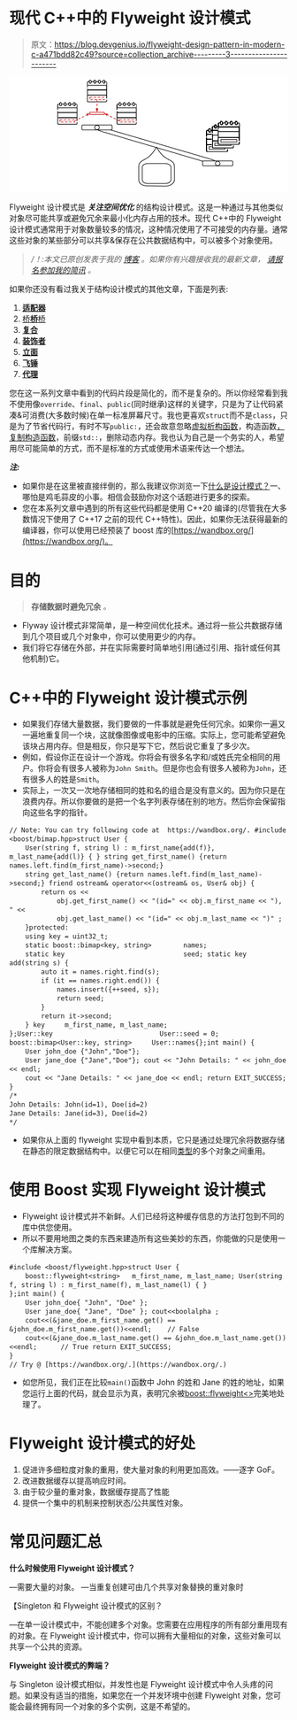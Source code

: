 # 现代 C++中的 Flyweight 设计模式

> 原文：<https://blog.devgenius.io/flyweight-design-pattern-in-modern-c-a471bdd82c49?source=collection_archive---------3----------------------->

![](img/0853abb9806f276120deeda6cc4971bd.png)

Flyweight 设计模式是 ***关注空间优化*** 的结构设计模式。这是一种通过与其他类似对象尽可能共享或避免冗余来最小化内存占用的技术。现代 C++中的 Flyweight 设计模式通常用于对象数量较多的情况，这种情况使用了不可接受的内存量。通常这些对象的某些部分可以共享&保存在公共数据结构中，可以被多个对象使用。

> */！\:本文已原创发表于我的* [*博客*](http://www.vishalchovatiya.com/flyweight-design-pattern-in-modern-cpp/) *。如果你有兴趣接收我的最新文章，* [*请报名参加我的简讯*](http://eepurl.com/gDNybv) *。*

如果你还没有看过我关于结构设计模式的其他文章，下面是列表:

1.  [**适配器**](http://www.vishalchovatiya.com/adapter-design-pattern-in-modern-cpp/)
2.  [桥**桥**桥](http://www.vishalchovatiya.com/bridge-design-pattern-in-modern-cpp/)
3.  [**复合**](http://www.vishalchovatiya.com/composite-design-pattern-in-modern-cpp/)
4.  [**装饰者**](http://www.vishalchovatiya.com/decorator-design-pattern-in-modern-cpp/)
5.  [**立面**](http://www.vishalchovatiya.com/facade-design-pattern-in-modern-cpp/)
6.  [**飞锤**](http://www.vishalchovatiya.com/flyweight-design-pattern-in-modern-cpp/)
7.  [**代理**](http://www.vishalchovatiya.com/proxy-design-pattern-in-modern-cpp/)

您在这一系列文章中看到的代码片段是简化的，而不是复杂的。所以你经常看到我不使用像`override`、`final`、`public`(同时继承)这样的关键字，只是为了让代码紧凑&可消费(大多数时候)在单一标准屏幕尺寸。我也更喜欢`struct`而不是`class`，只是为了节省代码行，有时不写`public:`，还会故意忽略[虚拟析构函数](http://www.vishalchovatiya.com/part-3-all-about-virtual-keyword-in-c-how-virtual-destructor-works/)，构造函数[，复制构造函数](http://www.vishalchovatiya.com/all-about-copy-constructor-in-cpp-with-example/)，前缀`std::`，删除动态内存。我也认为自己是一个务实的人，希望用尽可能简单的方式，而不是标准的方式或使用术语来传达一个想法。

***注:***

*   如果你是在这里被直接绊倒的，那么我建议你浏览一下[什么是设计模式？](http://www.vishalchovatiya.com/what-is-design-pattern/)一、哪怕是鸡毛蒜皮的小事。相信会鼓励你对这个话题进行更多的探索。
*   您在本系列文章中遇到的所有这些代码都是使用 C++20 编译的(尽管我在大多数情况下使用了 C++17 之前的现代 C++特性)。因此，如果你无法获得最新的编译器，你可以使用已经预装了 boost 库的[https://wandbox.org/](https://wandbox.org/)。

# 目的

> **存储数据时避免冗余** *。*

*   Flyway 设计模式非常简单，是一种空间优化技术。通过将一些公共数据存储到几个项目或几个对象中，你可以使用更少的内存。
*   我们将它存储在外部，并在实际需要时简单地引用(通过引用、指针或任何其他机制)它。

# C++中的 Flyweight 设计模式示例

*   如果我们存储大量数据，我们要做的一件事就是避免任何冗余。如果你一遍又一遍地重复同一个块，这就像图像或电影中的压缩。实际上，您可能希望避免该块占用内存。但是相反，你只是写下它，然后说它重复了多少次。
*   例如，假设你正在设计一个游戏。你将会有很多名字和/或姓氏完全相同的用户。你将会有很多人被称为`John Smith`。但是你也会有很多人被称为`John`，还有很多人的姓是`Smith`。
*   实际上，一次又一次地存储相同的姓和名的组合是没有意义的。因为你只是在浪费内存。所以你要做的是把一个名字列表存储在别的地方。然后你会保留指向这些名字的指针。

```
// Note: You can try following code at  https://wandbox.org/. #include <boost/bimap.hpp>struct User {
    User(string f, string l) : m_first_name{add(f)}, m_last_name{add(l)} { } string get_first_name() {return names.left.find(m_first_name)->second;}
    string get_last_name() {return names.left.find(m_last_name)->second;} friend ostream& operator<<(ostream& os, User& obj) {
        return os <<
            obj.get_first_name() << "(id=" << obj.m_first_name << "), " <<
            obj.get_last_name() << "(id=" << obj.m_last_name << ")" ;
    }protected:
    using key = uint32_t;
    static boost::bimap<key, string>        names;
    static key                              seed; static key add(string s) {
        auto it = names.right.find(s);
        if (it == names.right.end()) {
            names.insert({++seed, s});
            return seed;
        }
        return it->second;
    } key     m_first_name, m_last_name;
};User::key                           User::seed = 0;
boost::bimap<User::key, string>     User::names{};int main() {
    User john_doe {"John","Doe"};
    User jane_doe {"Jane","Doe"}; cout << "John Details: " << john_doe << endl;
    cout << "Jane Details: " << jane_doe << endl; return EXIT_SUCCESS;
}
/*
John Details: John(id=1), Doe(id=2)
Jane Details: Jane(id=3), Doe(id=2)
*/
```

*   如果你从上面的 flyweight 实现中看到本质，它只是通过处理冗余将数据存储在静态的限定数据结构中。以便它可以在相同[类型](http://www.vishalchovatiya.com/cpp-type-casting-with-example-for-c-developers/)的多个对象之间重用。

# 使用 Boost 实现 Flyweight 设计模式

*   Flyweight 设计模式并不新鲜。人们已经将这种缓存信息的方法打包到不同的库中供您使用。
*   所以不要用地图之类的东西来建造所有这些美妙的东西，你能做的只是使用一个库解决方案。

```
#include <boost/flyweight.hpp>struct User {
    boost::flyweight<string>   m_first_name, m_last_name; User(string f, string l) : m_first_name(f), m_last_name(l) { }
};int main() {
    User john_doe{ "John", "Doe" };
    User jane_doe{ "Jane", "Doe" }; cout<<boolalpha ;
    cout<<(&jane_doe.m_first_name.get() == &john_doe.m_first_name.get())<<endl;    // False
    cout<<(&jane_doe.m_last_name.get() == &john_doe.m_last_name.get())<<endl;      // True return EXIT_SUCCESS;
}
// Try @ [https://wandbox.org/.](https://wandbox.org/.)
```

*   如您所见，我们正在比较`main()`函数中 John 的姓和 Jane 的姓的地址，如果您运行上面的代码，就会显示为真，表明冗余被[boost::flyweight<>](https://www.boost.org/doc/libs/1_62_0/libs/flyweight/doc/index.html)完美地处理了。

# Flyweight 设计模式的好处

1.  促进许多细粒度对象的重用，使大量对象的利用更加高效。——逐字 GoF。
2.  改进数据缓存以提高响应时间。
3.  由于较少量的重对象，数据缓存提高了性能
4.  提供一个集中的机制来控制状态/公共属性对象。

# 常见问题汇总

**什么时候使用 Flyweight 设计模式？**

—需要大量的对象。
—当重复创建可由几个共享对象替换的重对象时

【Singleton 和 Flyweight 设计模式的区别？

—在单一设计模式中，不能创建多个对象。您需要在应用程序的所有部分重用现有的对象。在 Flyweight 设计模式中，你可以拥有大量相似的对象，这些对象可以共享一个公共的资源。

**Flyweight 设计模式的弊端？**

与 Singleton 设计模式相似，并发性也是 Flyweight 设计模式中令人头疼的问题。如果没有适当的措施，如果您在一个并发环境中创建 Flyweight 对象，您可能会最终拥有同一个对象的多个实例，这是不希望的。